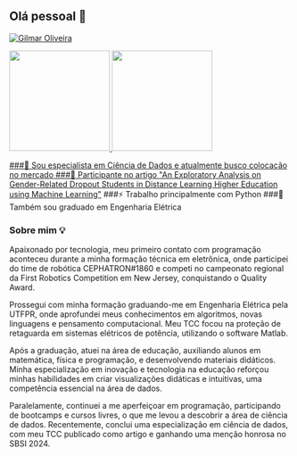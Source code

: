## Olá pessoal 👋

[![Gilmar Oliveira](https://img.shields.io/badge/Gilmar%20Oliveira-0077B5?style=for-the-badge&logo=linkedin&logoColor=white)](https://www.linkedin.com/in/gilmar-oliveira/)

<div>
<a href="https://github.com/seu-usuário-aqui">
<img loading="lazy" height="180em" src="https://github-readme-stats.vercel.app/api/top-langs/?username=seu-usuário-aqui&layout=compact&langs_count=7&theme=dracula"/>
<img loading="lazy" height="180em" src="https://github-readme-stats.vercel.app/api?username=seu-usuário-aqui&show_icons=true&theme=dracula&include_all_commits=true&count_private=true"/>
</div>

  
###🔭 Sou especialista em Ciência de Dados e atualmente busco colocação no mercado
###📃 Participante no artigo ["An Exploratory Analysis on Gender-Related Dropout Students in Distance Learning Higher Education using Machine Learning"]([url](https://dl.acm.org/doi/10.1145/3658271.3658323))
###⚡ Trabalho principalmente com Python
###💬 Também sou graduado em Engenharia Elétrica

### Sobre mim 💡

Apaixonado por tecnologia, meu primeiro contato com programação aconteceu durante a minha formação técnica em eletrônica, onde participei do time de robótica CEPHATRON#1860 e competi no campeonato regional da First Robotics Competition em New Jersey, conquistando o Quality Award.

Prossegui com minha formação graduando-me em Engenharia Elétrica pela UTFPR, onde aprofundei meus conhecimentos em algoritmos, novas linguagens e pensamento computacional. Meu TCC focou na proteção de retaguarda em sistemas elétricos de potência, utilizando o software Matlab.

Após a graduação, atuei na área de educação, auxiliando alunos em matemática, física e programação, e desenvolvendo materiais didáticos. Minha especialização em inovação e tecnologia na educação reforçou minhas habilidades em criar visualizações didáticas e intuitivas, uma competência essencial na área de dados.

Paralelamente, continuei a me aperfeiçoar em programação, participando de bootcamps e cursos livres, o que me levou a descobrir a área de ciência de dados. Recentemente, conclui uma especialização em ciência de dados, com meu TCC publicado como artigo e ganhando uma menção honrosa no SBSI 2024.

